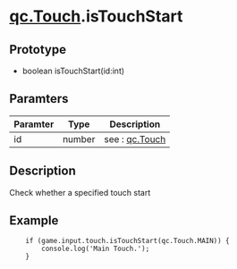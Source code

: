 # [qc.Touch](Touch.md).isTouchStart

## Prototype
* boolean isTouchStart(id:int)

## Paramters
| Paramter | Type | Description |
| --- | ---- | ---- |
| id | number | see : [qc.Touch](touch.md) |

## Description
 Check whether a specified touch start

## Example
````
	if (game.input.touch.isTouchStart(qc.Touch.MAIN)) {
		console.log('Main Touch.');
	}
````
